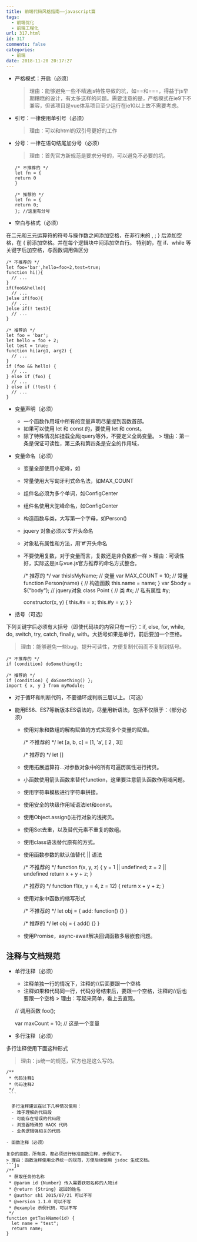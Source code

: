 ```yaml
---
title: 前端代码风格指南——javascript篇
tags:
  - 前端优化
  - 前端工程化
url: 317.html
id: 317
comments: false
categories:
  - 前端
date: 2018-11-20 20:17:27
---
```


*   严格模式：开启（必须）
    
    > 理由：能够避免一些不精通js特性导致的坑，如==和===，得益于js早期糟糕的设计，有太多这样的问题。需要注意的是，严格模式在ie9下不兼容，但该项目是vue体系项目至少运行在ie10以上故不需要考虑。
    
*   引号：一律使用单引号（必须）
    
    > 理由：可以和html的双引号更好的工作
    
*   分号：一律在语句结尾加分号（必须）
    
    > 理由：首先官方新规范是要求分号的，可以避免不必要的坑。
    
        /* 不推荐的 */
        let fn = {
        return 0
        }
        
        /* 推荐的 */
        let fn = {
        return 0;
        }; //这里有分号
        
    
*   空白与格式（必须）

在二元和三元运算符的符号与操作数之间添加空格，在非行末的 , ; } 后添加空格，在 { 前添加空格。并在每个逻辑块中间添加空白行。 特别的，在 if、while 等关键字后加空格，与函数调用做区分

    /* 不推荐的 */
    let foo='bar',hello=foo+2,test=true;
    function hi(){
      // ...
    }
    if(foo&&hello){
      // ...
    }else if(foo){
      // ...
    }else if(! test){
      // ...
    }
    
    /* 推荐的 */
    let foo = 'bar';
    let hello = foo + 2;
    let test = true;
    function hi(arg1, arg2) {
      // ...
    }
    if (foo && hello) {
      // ...
    } else if (foo) {
      // ...
    } else if (!test) {
      // ...
    }
    

*   变量声明（必须）
    *   一个函数作用域中所有的变量声明尽量提到函数首部。
    *   如果可以使用 let 和 const 的，要使用 let 和 const。
    *   除了特殊情况如挂载全局jquery等外，不要定义全局变量。 > 理由：第一条是保证可读性，第三条和第四条是安全的作用域，
*   变量命名（必须）
    
    *   变量全部使用小驼峰，如
    *   常量使用大写匈牙利式命名法，如MAX_COUNT
    *   组件名必须为多个单词，如ConfigCenter
    *   组件名使用大驼峰命名，如ConfigCenter
    *   构造函数与类，大写第一个字母，如Person()
    *   jquery 对象必须以'$'开头命名
    *   对象私有属性和方法，用'#'开头命名
    *   不要使用复数，对于变量而言，复数还是非负数都一样 \> 理由：可读性好，实际这是js与vue.js官方推荐的命名方式整合。
    
        /* 推荐的 */
        var thisIsMyName; // 变量
        var MAX_COUNT = 10; // 常量
        function Person(name) { // 构造函数
        this.name = name;
        }
        var $body = $("body"); // jquery对象
        class Point { // 类
        #x; // 私有属性
        #y;
        
        constructor(x, y) {
          this.#x = x;
          this.#y = y;
        }
        }
        
    
*   括号（可选）
    

下列关键字后必须有大括号（即使代码块的内容只有一行）：if, else, for, while, do, switch, try, catch, finally, with。大括号如果是单行，前后要加一个空格。

> 理由：能够避免一些bug，提升可读性，方便复制代码而不复制到括号。

    /* 不推荐的 */
    if (condition) doSomething();
    
    /* 推荐的 */
    if (condition) { doSomething() };
    import { x, y } from myModule;
    

*   对于循环和判断代码，不要循环或判断三层以上。（可选）
    
*   能用ES6、ES7等新版本ES语法的，尽量用新语法，包括不仅限于：（部分必须）
    
    *   使用对象和数组的解构赋值的方式实现多个变量的赋值。
    
        /* 不推荐的 */
        let [a, b, c] = [1, 'a', [ 2 , 3]]
        
        /* 推荐的 */
        let []
        
    
    *   使用拓展运算符...对参数对象中的所有可遍历属性进行拷贝。
        
    *   小函数使用箭头函数来替代function，这里要注意箭头函数作用域问题。
        
    *   使用字符串模板进行字符串拼接。
        
    *   使用安全的块级作用域语法let和const。
        
    *   使用Object.assign()进行对象的浅拷贝。
        
    *   使用Set去重，以及替代元素不重复的数组。
        
    *   使用class语法替代原有的方式。
        
    *   使用函数参数的默认值替代 || 语法
        
    
        /* 不推荐的 */
        function f(x, y, z) {
        y = 1 || undefined;
        z = 2 || undefined
        return x + y + z;
        }
        
        /* 推荐的 */
        function f1(x, y = 4, z = 12) {
        return x + y + z;
        }
        
    
    *   使用对象中函数的缩写形式
    
        /* 不推荐的 */
        let obj = {
        add: function() {}
        }
        
        /* 推荐的 */
        let obj =  {
        add() {}
        }
        
    
    *   使用Promise，async-await解决回调函数多层嵌套问题。

注释与文档规范
-------

*   单行注释（必须）
    *   注释单独一行的情况下，注释的//后面要跟一个空格
    *   注释如果和代码同一行，代码分号结束后，要跟一个空格，注释的//后也要跟一个空格 \> 理由：写起来简单，看上去直观。

    // 调用函数
    foo();
    
    var maxCount = 10; // 这是一个变量
    

*   多行注释（必须）

多行注释使用下面这种形式

> 理由：js统一的规范，官方也是这么写的。

    /**
     * 代码注释1
     * 代码注释2
     */
     ```
    
      多行注释建议在以下几种情况使用：
      - 难于理解的代码段
      - 可能存在错误的代码段
      - 浏览器特殊的 HACK 代码
      - 业务逻辑强相关的代码
    
    - 函数注释（必须）
    
    复杂的函数，所有类，都必须进行标准函数注释，示例如下。
    > 理由：函数注释使用业界统一的规范，方便后续使用 jsdoc 生成文档。
    ```js
    /**
     * 获取任务的名称
     * @param id {Number} 传入需要获取名称的人物id
     * @return {String} 返回的姓名
     * @author shi 2015/07/21 可以不写
     * @version 1.1.0 可以不写
     * @example 示例代码，可以不写
     */
    function getTaskName(id) {
      let name = "test";
      return name;
    }